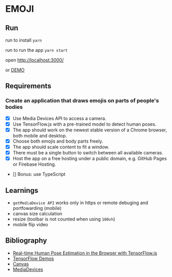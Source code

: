 # EMOJI

## Run

run to install
`yarn`

run to run the app
`yarn start`

open [http://localhost:3000/](http://localhost:3000/)

or
[DEMO](http://emoji.doublem.tech)

## Requirements

### Create an application that draws emojis on parts of people's bodies

- [x] Use Media Devices API to access a camera.
- [x] Use TensorFlow.js with a pre-trained model to detect human poses.
- [x] The app should work on the newest stable version of a Chrome browser, both mobile and desktop.
- [x] Choose both emojis and body parts freely.
- [x] The app should scale content to fit a window.
- [x] There must be a single button to switch between all available cameras.
- [x] Host the app on a free hosting under a public domain, e.g. GitHub Pages or Firebase Hosting.
- [] Bonus: use TypeScript

## Learnings

- `getMediaDevice API` works only in https or remote debuging and portfowarding (mobile)
- canvas size calculation
- resize (toolbar is not counted when using `100vh`)
- mobile flip video

## Bibliography

- [Real-time Human Pose Estimation in the Browser with TensorFlow.js](https://medium.com/tensorflow/real-time-human-pose-estimation-in-the-browser-with-tensorflow-js-7dd0bc881cd5)
- [TensorFlow Demos](https://www.tensorflow.org/js/demos)
- [Canvas](https://developer.mozilla.org/en-US/docs/Web/API/Canvas_API/Tutorial)
- [MediaDevices](https://developer.mozilla.org/en-US/docs/Web/API/MediaDevices)
